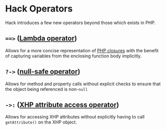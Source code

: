 # Hack Operators

Hack introduces a few new operators beyond those which exists in PHP.

## `==>` ([Lambda operator](lambda.md))

Allows for a more concise representation of [PHP closures](http://php.net/manual/en/functions.anonymous.php) with the benefit of capturing variables from the enclosing function body implicitly.

## `?->` ([null-safe operator](null-safe.md))

Allows for method and property calls without explicit checks to ensure that the object being referenced is non-`null`

## `->:` ([XHP attribute access operator](xhp-attributes-access.md))

Allows for accessing XHP attributes without explicitly having to call `getAttribute()` on the XHP object.
